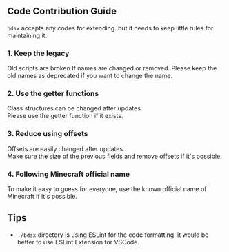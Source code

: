 ## Code Contribution Guide
`bdsx` accepts any codes for extending. but it needs to keep little rules for maintaining it.

### 1. Keep the legacy
Old scripts are broken If names are changed or removed. Please keep the old names as deprecated if you want to change the name.

### 2. Use the getter functions
Class structures can be changed after updates.  
Please use the getter function if it exists.

### 3. Reduce using offsets
Offsets are easily changed after updates.  
Make sure the size of the previous fields and remove offsets if it's possible.  

### 4. Following Minecraft official name
To make it easy to guess for everyone, use the known official name of Minecraft if it's possible.

## Tips
* `./bdsx` directory is using ESLint for the code formatting. it would be better to use ESLint Extension for VSCode.

